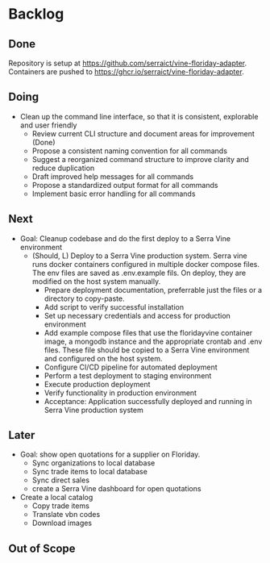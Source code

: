 # Backlog

## Done

Repository is setup at <https://github.com/serraict/vine-floriday-adapter>.
Containers are pushed to <https://ghcr.io/serraict/vine-floriday-adapter>.

## Doing

* Clean up the command line interface, so that it is consistent, explorable and user friendly
  - Review current CLI structure and document areas for improvement (Done)
  - Propose a consistent naming convention for all commands
  - Suggest a reorganized command structure to improve clarity and reduce duplication
  - Draft improved help messages for all commands
  - Propose a standardized output format for all commands
  - Implement basic error handling for all commands

## Next

* Goal: Cleanup codebase and do the first deploy to a Serra Vine environment
  * (Should, L) Deploy to a Serra Vine production system.
    Serra vine runs docker containers configured in multiple docker compose files.
    The env files are saved as .env.example fils. On deploy, they are modified on the host system manually.
    - Prepare deployment documentation, preferrable just the files or a directory to copy-paste.
    - Add script to verify successful installation
    - Set up necessary credentials and access for production environment
    - Add example compose files that use the floridayvine container image,
      a mongodb instance and the appropriate crontab and .env files.
      These file should be copied to a Serra Vine environment and configured on the host system.
    - Configure CI/CD pipeline for automated deployment
    - Perform a test deployment to staging environment
    - Execute production deployment
    - Verify functionality in production environment
    - Acceptance: Application successfully deployed and running in Serra Vine production system

## Later

* Goal: show open quotations for a supplier on Floriday.
  * Sync organizations to local database
  * Sync trade items to local database
  * Sync direct sales
  * create a Serra Vine dashboard for open quotations
* Create a local catalog
  * Copy trade items
  * Translate vbn codes
  * Download images 

## Out of Scope
